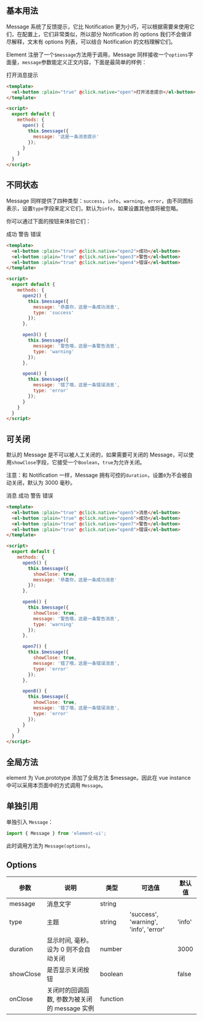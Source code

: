 <script>
  module.exports = {
    methods: {
      open() {
        this.$message({
          message: '这是一条消息提示'
        });
      },

      open2() {
        this.$message({
          message: '恭喜你，这是一条成功消息',
          type: 'success'
        });
      },

      open3() {
        this.$message({
          message: '警告哦，这是一条警告消息',
          type: 'warning'
        });
      },

      open4() {
        this.$message({
          message: '错了哦，这是一条错误消息',
          type: 'error'
        });
      },

      open5() {
        this.$message({
          showClose: true,
          message: '恭喜你，这是一条成功消息'
        });
      },

      open6() {
        this.$message({
          showClose: true,
          message: '警告哦，这是一条警告消息',
          type: 'warning'
        });
      },

      open7() {
        this.$message({
          showClose: true,
          message: '错了哦，这是一条错误消息',
          type: 'warning'
        });
      },

      open8() {
        this.$message({
          showClose: true,
          message: '错了哦，这是一条错误消息',
          type: 'error'
        });
      }
    }
  };
</script>

<style>
  .demo-box.demo-message {
    .el-button + .el-button {
      margin-left: 10px;
    }
  }
</style>

## 基本用法

Message 系统了反馈提示，它比 Notification 更为小巧，可以根据需要来使用它们，在配置上，它们非常类似，所以部分 Notification 的 options 我们不会做详尽解释，文末有 options 列表，可以结合 Notification 的文档理解它们。

Element 注册了一个`$message`方法用于调用，Message 同样接收一个`options`字面量，`message`参数能定义正文内容，下面是最简单的样例：

<div class="demo-box demo-message">
  <el-button :plain="true" @click.native="open">打开消息提示</el-button>
</div>

```html
<template>
  <el-button :plain="true" @click.native="open">打开消息提示</el-button>
</template>

<script>
  export default {
    methods: {
      open() {
        this.$message({
          message: '这是一条消息提示'
        });
      }
    }
  }
</script>
```

## 不同状态

Message 同样提供了四种类型：`success`，`info`，`warning`，`error`，由不同图标表示，设置`type`字段来定义它们，默认为`info`，如果设置其他值将被忽略。

你可以通过下面的按钮来体验它们：

<div class="demo-box demo-message">
  <el-button :plain="true" @click.native="open2">成功</el-button>
  <el-button :plain="true" @click.native="open3">警告</el-button>
  <el-button :plain="true" @click.native="open4">错误</el-button>
</div>

```html
<template>
  <el-button :plain="true" @click.native="open2">成功</el-button>
  <el-button :plain="true" @click.native="open3">警告</el-button>
  <el-button :plain="true" @click.native="open4">错误</el-button>
</template>

<script>
  export default {
    methods: {
      open2() {
        this.$message({
          message: '恭喜你，这是一条成功消息',
          type: 'success'
        });
      },

      open3() {
        this.$message({
          message: '警告哦，这是一条警告消息',
          type: 'warning'
        });
      },

      open4() {
        this.$message({
          message: '错了哦，这是一条错误消息',
          type: 'error'
        });
      }
    }
  }
</script>
```

## 可关闭

默认的 Message 是不可以被人工关闭的，如果需要可关闭的 Message，可以使用`showClose`字段，它接受一个`Boolean`，`true`为允许关闭。

注意：和 Notification 一样，Message 拥有可控的`duration`，设置`0`为不会被自动关闭，默认为 3000 毫秒。

<div class="demo-box demo-message">
  <el-button :plain="true" @click.native="open5">消息</el-button>
  <el-button :plain="true" @click.native="open6">成功</el-button>
  <el-button :plain="true" @click.native="open7">警告</el-button>
  <el-button :plain="true" @click.native="open8">错误</el-button>
</div>

```html
<template>
  <el-button :plain="true" @click.native="open5">消息</el-button>
  <el-button :plain="true" @click.native="open6">成功</el-button>
  <el-button :plain="true" @click.native="open7">警告</el-button>
  <el-button :plain="true" @click.native="open8">错误</el-button>
</template>

<script>
  export default {
    methods: {
      open5() {
        this.$message({
          showClose: true,
          message: '恭喜你，这是一条成功消息'
        });
      },

      open6() {
        this.$message({
          showClose: true,
          message: '警告哦，这是一条警告消息',
          type: 'warning'
        });
      },

      open7() {
        this.$message({
          showClose: true,
          message: '错了哦，这是一条错误消息',
          type: 'error'
        });
      },

      open8() {
        this.$message({
          showClose: true,
          message: '错了哦，这是一条错误消息',
          type: 'error'
        });
      }
    }
  }
</script>
```

## 全局方法

element 为 Vue.prototype 添加了全局方法 $message。因此在 vue instance 中可以采用本页面中的方式调用 `Message`。

## 单独引用

单独引入 `Message`：

```javascript
import { Message } from 'element-ui';
```

此时调用方法为 `Message(options)`。

## Options
| 参数      | 说明          | 类型      | 可选值                           | 默认值  |
|---------- |-------------- |---------- |--------------------------------  |-------- |
| message | 消息文字 | string | | |
| type | 主题 | string | 'success', 'warning', 'info', 'error' | 'info' |
| duration | 显示时间, 毫秒。设为 0 则不会自动关闭 | number | | 3000 |
| showClose | 是否显示关闭按钮 | boolean | | false |
| onClose | 关闭时的回调函数, 参数为被关闭的 message 实例 | function | | |
